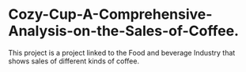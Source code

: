 # Cozy-Cup-A-Comprehensive-Analysis-on-the-Sales-of-Coffee.
This project is a project linked to the Food and beverage Industry that shows sales of different kinds of coffee. 
